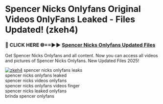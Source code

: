 # Spencer Nicks Onlyfans Original Videos 0nlyFans Leaked - Files Updated! (zkeh4)

<h3>🔴 CLICK HERE 🌐==►► <a href="https://tinyurl.com/3hn5wdd3" rel="nofollow">Spencer Nicks Onlyfans Updated Files</a></h3>

Get Spencer Nicks Onlyfans and all content. Now you can access all videos and pictures of Spencer Nicks Onlyfans. New Updated Files 2025!

[![zkeh4](https://i.imgur.com/4HnBqBT.gif)](https://tinyurl.com/3hn5wdd3)
spencer nicks onlyfans leaks<br>
spencer nicks onlyfans leaked<br>
spencer nicks videos onlyfans<br>
spencer nicks onlyfans videos finger<br>
spencer nicks leaked onlyfans<br>
brinda spencer onlyfans